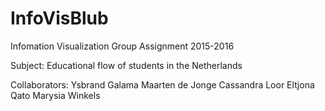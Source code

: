 # InfoVisBlub

Infomation Visualization Group Assignment 2015-2016

Subject:
Educational flow of students in the Netherlands

Collaborators:
Ysbrand Galama
Maarten de Jonge
Cassandra Loor
Eltjona Qato
Marysia Winkels
